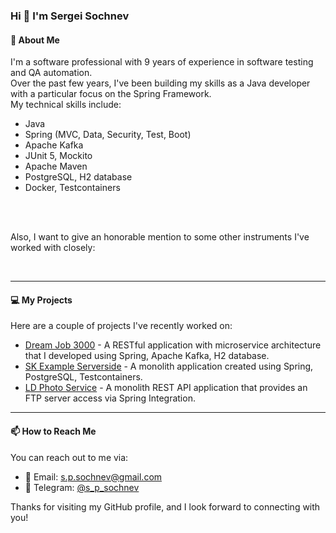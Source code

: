 ### Hi 👋 I'm Sergei Sochnev

#### 🌟 About Me
I'm a software professional with 9 years of experience in software testing and QA automation.  
Over the past few years, I've been building my skills as a Java developer with a particular focus on the Spring Framework.  
My technical skills include:  
- Java
- Spring (MVC, Data, Security, Test, Boot)
- Apache Kafka
- JUnit 5, Mockito
- Apache Maven
- PostgreSQL, H2 database
- Docker, Testcontainers

<p>
<img alt="" src="https://img.shields.io/badge/Java-FF4242.svg?logo=openjdk&logoColor=000000&style=plastic" />
<img alt="" src="https://img.shields.io/badge/Spring%20Framework-FEFEFE.svg?logo=spring&logoColor=6CB23E&style=plastic" />
<img alt="" src="https://img.shields.io/badge/Spring%20Boot-FEFEFE.svg?logo=springboot&logoColor=6CB23E&style=plastic" />
<img alt="" src="https://img.shields.io/badge/Spring%20Security-FEFEFE.svg?logo=springsecurity&logoColor=6CB23E&style=plastic" />
<img alt="" src="https://img.shields.io/badge/Apache%20Kafka-FFFFFF.svg?logo=apachekafka&logoColor=000000&style=plastic" />
<img alt="" src="https://img.shields.io/badge/JUnit%205-2D5FD2.svg?logo=junit5&logoColor=F6C344&style=plastic" />
</br>
<img alt="" src="https://img.shields.io/badge/Mockito-6DA625.svg?&style=plastic" />
<img alt="" src="https://img.shields.io/badge/Apache%20Maven-2E1F47.svg?logo=apachemaven&logoColor=D0372E&style=plastic" />
<img alt="" src="https://img.shields.io/badge/PostgreSQL-336791.svg?logo=postgresql&logoColor=FFFFFF&style=plastic" />
<img alt="" src="https://img.shields.io/badge/H2%20Database-09476B.svg?&style=plastic" />
<img alt="" src="https://img.shields.io/badge/Docker-FFFFFF.svg?logo=docker&logoColor=2496ED&style=plastic" />
<img alt="" src="https://img.shields.io/badge/Testcontainers-2BAFAC.svg?&style=plastic" />
</p>

Also, I want to give an honorable mention to some other instruments I've worked with closely:  
<p>
<img alt="" src="https://img.shields.io/badge/Amazon%20AWS-252F3E.svg?logo=amazonaws&logoColor=FF9900&style=plastic" />
<img alt="" src="https://img.shields.io/badge/python-3673A5.svg?logo=python&logoColor=FFD342&style=plastic" />
<img alt="" src="https://img.shields.io/badge/pytest-696969.svg?logo=pytest&logoColor=009FE3&style=plastic" />
<img alt="" src="https://img.shields.io/badge/Perl-3A3C5B.svg?logo=perl&logoColor=FFFFFF&style=plastic" />
<img alt="" src="https://img.shields.io/badge/bash-47B353.svg?logo=gnubash&logoColor=3E474A&style=plastic" />
<img alt="" src="https://img.shields.io/badge/Jira-FFFFFF.svg?logo=jira&logoColor=1B75F0&style=plastic" />
<img alt="" src="https://img.shields.io/badge/Bitbucket-FFFFFF.svg?logo=bitbucket&logoColor=2684FF&style=plastic" />
<img alt="" src="https://img.shields.io/badge/Linux-FFD70C.svg?logo=linux&logoColor=000000&style=plastic" />
<img alt="" src="https://img.shields.io/badge/macOS-F7F7F7.svg?logo=macos&logoColor=515151&style=plastic" />
</p>

---- 

#### 💻 My Projects
Here are a couple of projects I've recently worked on:  
- [Dream Job 3000](https://github.com/s-p-sochnev/dreamjob3000) - A RESTful application with microservice architecture that I developed using Spring, Apache Kafka, H2 database.
- [SK Example Serverside](https://github.com/s-p-sochnev/sk_example_serverside) - A monolith application created using Spring, PostgreSQL, Testcontainers.
- [LD Photo Service](https://github.com/s-p-sochnev/ld_photo_service) - A monolith REST API application that provides an FTP server access via Spring Integration.

---- 

#### 📫 How to Reach Me
You can reach out to me via:  
- 📧 Email: [s.p.sochnev@gmail.com](mailto:s.p.sochnev@gmail.com)  
- 💬 Telegram: [@s_p_sochnev](https://t.me/s_p_sochnev)  

Thanks for visiting my GitHub profile, and I look forward to connecting with you!
